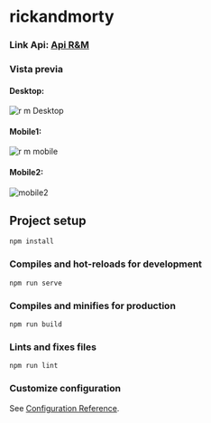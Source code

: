 # rickandmorty

### Link Api: [Api R&M](https://rickandmortyapi.com/)

### Vista previa
#### Desktop:
![r m Desktop](https://user-images.githubusercontent.com/60188980/89725308-17969b00-d9dc-11ea-9782-94dc6eafa0d9.JPG)

#### Mobile1:
![r m mobile](https://user-images.githubusercontent.com/60188980/89725507-3eee6780-d9de-11ea-9dfc-fce07ca424c3.JPG)  
#### Mobile2:
 ![mobile2](https://user-images.githubusercontent.com/60188980/89725776-0ac87600-d9e1-11ea-8452-39d34688e1d4.JPG)

## Project setup
```
npm install
```

### Compiles and hot-reloads for development
```
npm run serve
```

### Compiles and minifies for production
```
npm run build
```

### Lints and fixes files
```
npm run lint
```

### Customize configuration
See [Configuration Reference](https://cli.vuejs.org/config/).
